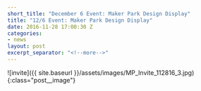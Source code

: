```yaml
---
short_title: "December 6 Event: Maker Park Design Display"
title: "12/6 Event: Maker Park Design Display"
date: 2016-11-28 17:00:30 Z
categories:
- news
layout: post
excerpt_separator: "<!--more-->"
---
```


![invite]({{ site.baseurl }}/assets/images/MP_Invite_112816_3.jpg){:class="post__image"}
